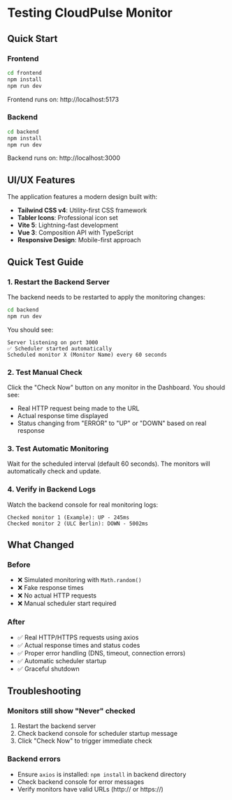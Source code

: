 # Testing CloudPulse Monitor

## Quick Start

### Frontend
```bash
cd frontend
npm install
npm run dev
```
Frontend runs on: http://localhost:5173

### Backend
```bash
cd backend
npm install
npm run dev
```
Backend runs on: http://localhost:3000

## UI/UX Features

The application features a modern design built with:
- **Tailwind CSS v4**: Utility-first CSS framework
- **Tabler Icons**: Professional icon set
- **Vite 5**: Lightning-fast development
- **Vue 3**: Composition API with TypeScript
- **Responsive Design**: Mobile-first approach

## Quick Test Guide

### 1. Restart the Backend Server
The backend needs to be restarted to apply the monitoring changes:

```bash
cd backend
npm run dev
```

You should see:
```
Server listening on port 3000
✅ Scheduler started automatically
Scheduled monitor X (Monitor Name) every 60 seconds
```

### 2. Test Manual Check
Click the "Check Now" button on any monitor in the Dashboard. You should see:
- Real HTTP request being made to the URL
- Actual response time displayed
- Status changing from "ERROR" to "UP" or "DOWN" based on real response

### 3. Test Automatic Monitoring
Wait for the scheduled interval (default 60 seconds). The monitors will automatically check and update.

### 4. Verify in Backend Logs
Watch the backend console for real monitoring logs:
```
Checked monitor 1 (Example): UP - 245ms
Checked monitor 2 (ULC Berlin): DOWN - 5002ms
```

## What Changed

### Before
- ❌ Simulated monitoring with `Math.random()`
- ❌ Fake response times
- ❌ No actual HTTP requests
- ❌ Manual scheduler start required

### After
- ✅ Real HTTP/HTTPS requests using axios
- ✅ Actual response times and status codes
- ✅ Proper error handling (DNS, timeout, connection errors)
- ✅ Automatic scheduler startup
- ✅ Graceful shutdown

## Troubleshooting

### Monitors still show "Never" checked
1. Restart the backend server
2. Check backend console for scheduler startup message
3. Click "Check Now" to trigger immediate check

### Backend errors
- Ensure `axios` is installed: `npm install` in backend directory
- Check backend console for error messages
- Verify monitors have valid URLs (http:// or https://)
